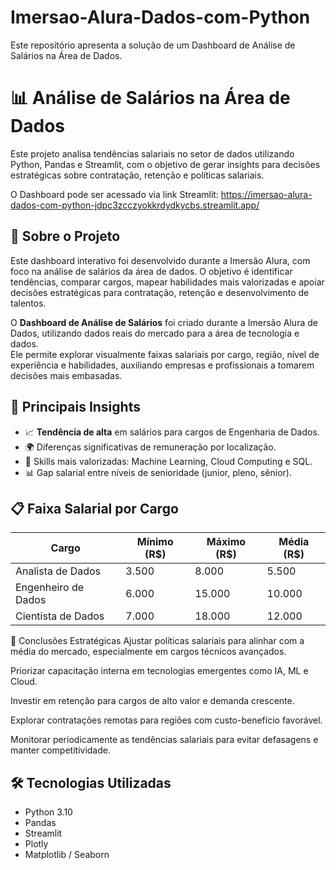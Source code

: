 # Imersao-Alura-Dados-com-Python
Este repositório apresenta a solução de um Dashboard de Análise de Salários na Área de Dados. 

# 📊 Análise de Salários na Área de Dados

Este projeto analisa tendências salariais no setor de dados utilizando Python, Pandas e Streamlit, com o objetivo de gerar insights para decisões estratégicas sobre contratação, retenção e políticas salariais.

O Dashboard pode ser acessado via link Streamlit: https://imersao-alura-dados-com-python-jdpc3zcczyokkrdydkycbs.streamlit.app/

## 📝 Sobre o Projeto
Este dashboard interativo foi desenvolvido durante a Imersão Alura, com foco na análise de salários da área de dados.
O objetivo é identificar tendências, comparar cargos, mapear habilidades mais valorizadas e apoiar decisões estratégicas para contratação, retenção e desenvolvimento de talentos.

O **Dashboard de Análise de Salários** foi criado durante a Imersão Alura de Dados, utilizando dados reais do mercado para a área de tecnologia e dados.  
Ele permite explorar visualmente faixas salariais por cargo, região, nível de experiência e habilidades, auxiliando empresas e profissionais a tomarem decisões mais embasadas.


## 📌 Principais Insights
- 📈 **Tendência de alta** em salários para cargos de Engenharia de Dados.
- 🌍 Diferenças significativas de remuneração por localização.
- 🎯 Skills mais valorizadas: Machine Learning, Cloud Computing e SQL.
- 📊 Gap salarial entre níveis de senioridade (junior, pleno, sênior).


## 📋 Faixa Salarial por Cargo

| Cargo                 | Mínimo (R$) | Máximo (R$) | Média (R$)  |
|-----------------------|-------------|-------------|-------------|
| Analista de Dados     | 3.500       | 8.000       | 5.500       |
| Engenheiro de Dados   | 6.000       | 15.000      | 10.000      |
| Cientista de Dados    | 7.000       | 18.000      | 12.000      |


🧠 Conclusões Estratégicas
Ajustar políticas salariais para alinhar com a média do mercado, especialmente em cargos técnicos avançados.

Priorizar capacitação interna em tecnologias emergentes como IA, ML e Cloud.

Investir em retenção para cargos de alto valor e demanda crescente.

Explorar contratações remotas para regiões com custo-benefício favorável.

Monitorar periodicamente as tendências salariais para evitar defasagens e manter competitividade.


## 🛠 Tecnologias Utilizadas
- Python 3.10
- Pandas
- Streamlit
- Plotly
- Matplotlib / Seaborn



